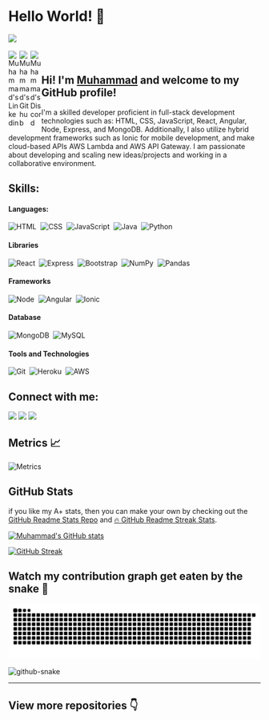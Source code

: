 # Hello World! 👋

<!-- <img alt="VISITORS" src="https://komarev.com/ghpvc/?username=alihxn23&style=flat&labelColor=red&logo=github&label=PROFILE+VIEWS&color=71caeb"/> -->

![](https://komarev.com/ghpvc/?username=alihxn23&label=PROFILE+VIEWS&color=71caeb&style=flat-square&labelColor=red&logo=github)

<a href="https://www.linkedin.com/in/alihxn23/">
  <img align="left" alt="Muhammad's Linkedin" width="22px" src="https://cdn.jsdelivr.net/npm/simple-icons@v3/icons/linkedin.svg" />
</a>
<a href="https://github.com/alihxn23">
  <img align="left" alt="Muhammad's Github" width="22px" src="https://cdn.jsdelivr.net/npm/simple-icons@v3/icons/github.svg" />
</a>
<a href="https://discordapp.com/users/887374732264095834">
  <img align="left" alt="Muhammad's Discord" width="22px" src="https://cdn.jsdelivr.net/npm/simple-icons@v3/icons/discord.svg" />
</a>  
<br />

## Hi! I'm [**Muhammad**](https://www.linkedin.com/in/alihxn23/) and welcome to my GitHub profile!

I'm a skilled developer proficient in full-stack development technologies such as: HTML, CSS, JavaScript, React, Angular, Node, Express, and MongoDB. Additionally, I also utilize hybrid development frameworks such as Ionic for mobile development, and make cloud-based APIs AWS Lambda and AWS API Gateway. I am passionate about developing and scaling new ideas/projects and working in a collaborative environment.

## Skills:

#### Languages:

![HTML](https://img.shields.io/badge/HTML-E34F26?style=for-the-badge&logo=HTML5&logoColor=white)&nbsp;
![CSS](https://img.shields.io/badge/CSS-1572B6?style=for-the-badge&logo=CSS3&logoColor=white)&nbsp;
![JavaScript](https://img.shields.io/badge/JavaScript-F0DB4F?style=for-the-badge&logo=JavaScript&logoColor=323330)&nbsp;
![Java](https://img.shields.io/badge/Java-f89820?style=for-the-badge&logo=java&logoColor=white)&nbsp;
![Python](https://img.shields.io/badge/Python-3776AB?style=for-the-badge&logo=python&logoColor=white)&nbsp;

#### Libraries

![React](https://img.shields.io/badge/React-61DAFB?style=for-the-badge&logo=React&logoColor=black)&nbsp;
![Express](https://img.shields.io/badge/Express-ececec?style=for-the-badge&logo=Express&logoColor=black)&nbsp;
![Bootstrap](https://img.shields.io/badge/Bootstrap-7952B3?style=for-the-badge&logo=Bootstrap&logoColor=white)&nbsp;
![NumPy](https://img.shields.io/badge/numpy-%23013243.svg?style=for-the-badge&logo=numpy&logoColor=white)&nbsp;
![Pandas](https://img.shields.io/badge/pandas-%23150458.svg?style=for-the-badge&logo=pandas&logoColor=white)&nbsp;

#### Frameworks

![Node](https://img.shields.io/badge/Node.JS-339933?style=for-the-badge&logo=Node.js&logoColor=black)&nbsp;
![Angular](https://img.shields.io/badge/Angular-DD0031?style=for-the-badge&logo=Angular&logoColor=white)&nbsp;
![Ionic](https://img.shields.io/badge/Ionic-3880FF?style=for-the-badge&logo=Ionic&logoColor=white)&nbsp;

#### Database

![MongoDB](https://img.shields.io/badge/MongoDB-47A248?style=for-the-badge&logo=mongoDB&logoColor=white)&nbsp;
![MySQL](https://img.shields.io/badge/MySQL-00000F?style=for-the-badge&logo=mysql&logoColor=white)&nbsp;

#### Tools and Technologies

![Git](https://img.shields.io/badge/GIT-E44C30?style=for-the-badge&logo=git&logoColor=white)&nbsp;
![Heroku](https://img.shields.io/badge/Heroku-430098?style=for-the-badge&logo=Heroku&logoColor=white)&nbsp;
![AWS](https://img.shields.io/badge/Amazon_AWS-232F3E?style=for-the-badge&logo=amazon-aws&logoColor=orange)&nbsp;

## Connect with me:

<p align = "center">

[<img src ="https://img.shields.io/badge/website-%23.svg?&style=for-the-badge&logo=www&logoColor=white%22&color=black">](https://alihxn23.github.io)
[<img src="https://img.shields.io/badge/linkedin-%2312100E.svg?&style=for-the-badge&logo=linkedin&logoColor=white&color=black" />](https://www.linkedin.com/in/alihxn23/)
[<img src="https://img.shields.io/badge/Discord-%2312100E.svg?&style=for-the-badge&logo=Discord&logoColor=white&color=black" />](https://discordapp.com/users/887374732264095834)

</p>

## Metrics 📈
![Metrics](https://metrics.lecoq.io/alihxn23?template=classic&languages=1&isocalendar=1&repositories=1&activity=1&achievements=1&base.indepth=false&base.hireable=false&repositories=100&repositories.batch=100&repositories.forks=false&repositories.affiliations=owner&isocalendar.duration=full-year&languages.limit=8&languages.threshold=0%25&languages.other=false&languages.colors=github&languages.sections=most-used&languages.indepth=false&languages.analysis.timeout=15&languages.categories=markup%2C%20programming&languages.recent.categories=markup%2C%20programming&languages.recent.load=300&languages.recent.days=14&activity.limit=3&activity.load=300&activity.days=14&activity.visibility=all&activity.timestamps=false&activity.filter=all&achievements.threshold=C&achievements.secrets=true&achievements.display=detailed&achievements.limit=0&repositories.pinned=0&config.timezone=America%2FChicago)



## GitHub Stats

if you like my A+ stats, then you can make your own by checking out the [GitHub Readme Stats Repo](https://github.com/anuraghazra/github-readme-stats) and [🔥 GitHub Readme Streak Stats](https://github-readme-streak-stats.herokuapp.com/demo/).

[![Muhammad's GitHub stats](https://github-readme-stats.vercel.app/api?username=alihxn23&show_icons=true&theme=prussian)](https://github.com/anuraghazra/github-readme-stats)

[![GitHub Streak](http://github-readme-streak-stats.herokuapp.com?user=alihxn23&theme=prussian)](https://git.io/streak-stats)

## Watch my contribution graph get eaten by the snake 🐍

 ![Snake animation](https://github.com/alihxn23/alihxn23/blob/output/github-contribution-grid-snake.svg)

<picture>
  <source media="(prefers-color-scheme: dark)" srcset="github-snake-dark.svg" />
  <source media="(prefers-color-scheme: light)" srcset="github-snake.svg" />
  <img alt="github-snake" src="github-snake.svg" />
</picture>


<!-- #### IDEs

![Eclipse](https://img.shields.io/badge/Eclipse-FE7A16.svg?style=for-the-badge&logo=Eclipse&logoColor=white)&nbsp;
![Jupyter Notebook](https://img.shields.io/badge/jupyter-%23FA0F00.svg?style=for-the-badge&logo=jupyter&logoColor=white)&nbsp;
![PyCharm](https://img.shields.io/badge/pycharm-143?style=for-the-badge&logo=pycharm&logoColor=black&color=black&labelColor=green)&nbsp;
![Visual Studio Code](https://img.shields.io/badge/Visual%20Studio%20Code-0078d7.svg?style=for-the-badge&logo=visual-studio-code&logoColor=white)&nbsp;
![Vim](https://img.shields.io/badge/VIM-%2311AB00.svg?style=for-the-badge&logo=vim&logoColor=white)&nbsp; -->

<!--
**alihxn23/alihxn23** is a ✨ _special_ ✨ repository because its `README.md` (this file) appears on your GitHub profile.

Here are some ideas to get you started:

- 🔭 I’m currently working on ...
- 🌱 I’m currently learning ...
- 👯 I’m looking to collaborate on ...
- 🤔 I’m looking for help with ...
- 💬 Ask me about ...
- 📫 How to reach me: ...
- 😄 Pronouns: ...
- ⚡ Fun fact: ...
-->

---

## View more repositories 👇
